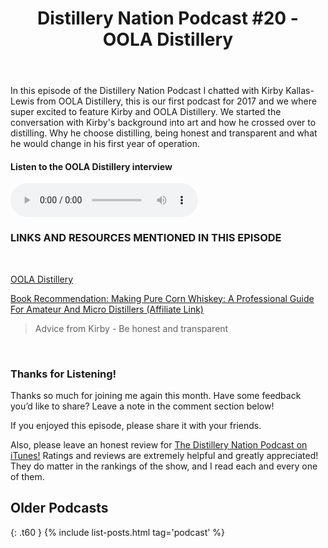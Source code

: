 ﻿---
layout: page
subheadline: Podcast
title:  "Distillery Nation Podcast #20 - OOLA Distillery"
teaser: "We interviewed Kirby Kallas-Lewis owner of OOLA Distillery"
breadcrumb: false
show_meta: false
mediaplayer: true
permalink: "/podcast/OOLA/index.html"
categories:
    - podcast
tags:
    - podcast
image:
    title: "/OOLA.jpg"
    caption: OOLA Gin
    caption_url: https://ooladistillery.com/
---
In this episode of the Distillery Nation Podcast I chatted with Kirby Kallas-Lewis from OOLA Distillery, this is our first podcast for 2017 and we where super excited to feature Kirby and OOLA Distillery. We started the conversation with Kirby's background into art and how he crossed over to distilling. Why he choose distilling, being honest and transparent and what he would change in his first year of operation.


<h4>Listen to the OOLA Distillery interview</h4>
<audio src="http://www.mastrogiannisdistillery.com/distillerynation/2017/020-DNP-OOLA.mp3" type="audio/mp3" controls="controls"></audio>


<h3>LINKS AND RESOURCES MENTIONED IN THIS EPISODE</h3>
<br>

[OOLA Distillery][1]

[Book Recommendation:  Making Pure Corn Whiskey: A Professional Guide For Amateur And Micro Distillers (Affiliate Link)][2]



<blockquote>Advice from Kirby -  Be honest and transparent</blockquote>

 [1]: https://ooladistillery.com/
 [2]: http://amzn.to/2kOxAYI

<br>
<h3>Thanks for Listening!</h3>

Thanks so much for joining me again this month. Have some feedback you’d like to share? Leave a note in the comment section below!

If you enjoyed this episode, please share it with your friends.

Also, please leave an honest review for [The Distillery Nation Podcast on iTunes!][5] Ratings and reviews are extremely helpful and greatly appreciated! They do matter in the rankings of the show, and I read each and every one of them.


[5]: https://itunes.apple.com/us/podcast/distillery-nation-podcast/id1040367741


## Older Podcasts
{: .t60 }
{% include list-posts.html tag='podcast' %}